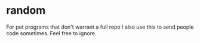 # random
For pet programs that don't warrant a full repo
I also use this to send people code sometimes.
Feel free to ignore.